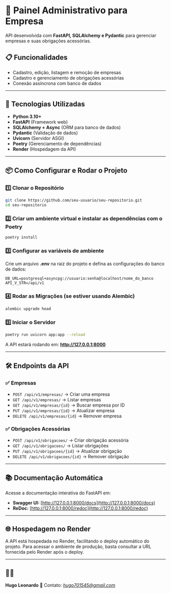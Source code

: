 
# 📌 Painel Administrativo para Empresa
API desenvolvida com **FastAPI, SQLAlchemy e Pydantic** para gerenciar empresas e suas obrigações acessórias.

## 📋 Funcionalidades
- Cadastro, edição, listagem e remoção de empresas
- Cadastro e gerenciamento de obrigações acessórias
- Conexão assíncrona com banco de dados

---

## 🚀 Tecnologias Utilizadas
- **Python 3.10+**
- **FastAPI** (Framework web)
- **SQLAlchemy + Async** (ORM para banco de dados)
- **Pydantic** (Validação de dados)
- **Uvicorn** (Servidor ASGI)
- **Poetry** (Gerenciamento de dependências)
- **Render** (Hospedagem da API)

---

## 📦 Como Configurar e Rodar o Projeto

### 1️⃣ Clonar o Repositório
```sh
git clone https://github.com/seu-usuario/seu-repositorio.git
cd seu-repositorio
```

### 2️⃣ Criar um ambiente virtual e instalar as dependências com o Poetry
```sh
poetry install
```

### 3️⃣ Configurar as variáveis de ambiente
Crie um arquivo **.env** na raiz do projeto e defina as configurações do banco de dados:

```env
DB_URL=postgresql+asyncpg://usuario:senha@localhost/nome_do_banco
API_V_STR=/api/v1
```

### 4️⃣ Rodar as Migrações (se estiver usando Alembic)
```sh
alembic upgrade head
```

### 5️⃣ Iniciar o Servidor
```sh
poetry run uvicorn app:app --reload
```

A API estará rodando em: **http://127.0.0.1:8000**

---

## 🛠️ Endpoints da API

### ✅ Empresas
- `POST /api/v1/empresas/` → Criar uma empresa
- `GET /api/v1/empresas/` → Listar empresas
- `GET /api/v1/empresas/{id}` → Buscar empresa por ID
- `PUT /api/v1/empresas/{id}` → Atualizar empresa
- `DELETE /api/v1/empresas/{id}` → Remover empresa

### ✅ Obrigações Acessórias
- `POST /api/v1/obrigacoes/` → Criar obrigação acessória
- `GET /api/v1/obrigacoes/` → Listar obrigações
- `PUT /api/v1/obrigacoes/{id}` → Atualizar obrigação
- `DELETE /api/v1/obrigacoes/{id}` → Remover obrigação

---

## 📚 Documentação Automática
Acesse a documentação interativa do FastAPI em:
- **Swagger UI:** [http://127.0.0.1:8000/docs](http://127.0.0.1:8000/docs)
- **ReDoc:** [http://127.0.0.1:8000/redoc](http://127.0.0.1:8000/redoc)

---

## 🌐 Hospedagem no Render
A API está hospedada no Render, facilitando o deploy automático do projeto. Para acessar o ambiente de produção, basta consultar a URL fornecida pelo Render após o deploy.

---

## 👨‍💻 
**Hugo Leonardo**
📧 Contato: *hugo701545@gmail.com*
